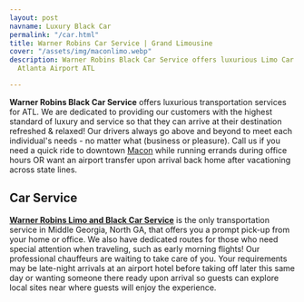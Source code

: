 ```yaml
---
layout: post
navname: Luxury Black Car
permalink: "/car.html"
title: Warner Robins Car Service | Grand Limousine
cover: "/assets/img/maconlimo.webp"
description: Warner Robins Black Car Service offers luxurious Limo Car Service to
  Atlanta Airport ATL

---
```

**Warner Robins Black Car Service** offers luxurious transportation services for ATL. We are dedicated to providing our customers with the highest standard of luxury and service so that they can arrive at their destination refreshed & relaxed! Our drivers always go above and beyond to meet each individual's needs - no matter what (business or pleasure). Call us if you need a quick ride to downtown [Macon](https://www.grandlimowarner-robins.com/car.html "macon car limousine") while running errands during office hours OR want an airport transfer upon arrival back home after vacationing across state lines.

## Car Service

[**Warner Robins Limo and Black Car Service**](https://www.grandlimowarner-robins.com/car.html "Warner robin black car service") is the only transportation service in Middle Georgia, North GA, that offers you a prompt pick-up from your home or office. We also have dedicated routes for those who need special attention when traveling, such as early morning flights! Our professional chauffeurs are waiting to take care of you. Your requirements may be late-night arrivals at an airport hotel before taking off later this same day or wanting someone there ready upon arrival so guests can explore local sites near where guests will enjoy the experience.
